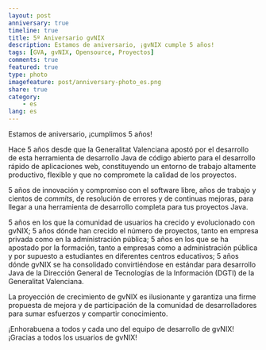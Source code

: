 ```yaml
---
layout: post
anniversary: true
timeline: true
title: 5º Aniversario gvNIX
description: Estamos de aniversario, ¡gvNIX cumple 5 años!
tags: [GVA, gvNIX, Opensource, Proyectos]
comments: true
featured: true
type: photo
imagefeature: post/anniversary-photo_es.png
share: true
category:
    - es
lang: es
---
```



Estamos de aniversario, ¡cumplimos 5 años!

Hace 5 años desde que la Generalitat Valenciana apostó por el desarrollo de esta
herramienta de desarrollo Java de código abierto para el desarrollo rápido de
aplicaciones web, constituyendo un entorno de trabajo altamente productivo,
flexible y que no compromete la calidad de los proyectos.

5 años de innovación y compromiso con el software libre,
años de trabajo y cientos de _commits_,
de resolución de errores y de continuas mejoras,
para llegar a una herramienta de desarrollo
completa para tus proyectos Java.

5 años en los que la comunidad de usuarios ha crecido y evolucionado con gvNIX;
5 años dónde han crecido el número de proyectos, tanto en empresa privada como en la administración pública;
5 años en los que se ha apostado por la formación, tanto a empresas como a administración
pública y por supuesto a estudiantes en diferentes centros educativos;
5 años dónde gvNIX se ha consolidado convirtiéndose en
estándar para desarrollo Java de la Dirección General de Tecnologías de la
Información (DGTI) de la Generalitat Valenciana.

La proyección de crecimiento de gvNIX es ilusionante y garantiza una firme
propuesta de mejora y de participación de la comunidad de
desarrolladores para sumar esfuerzos y compartir conocimiento.

¡Enhorabuena a todos y cada uno del equipo de desarrollo de gvNIX!
¡Gracias a todos los usuarios de gvNIX!


